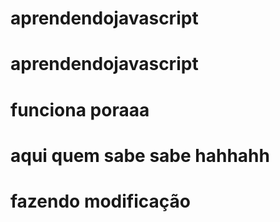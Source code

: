 # aprendendojavascript
# aprendendojavascript
# funciona poraaa
# aqui quem sabe sabe hahhahh 
# fazendo modificação 